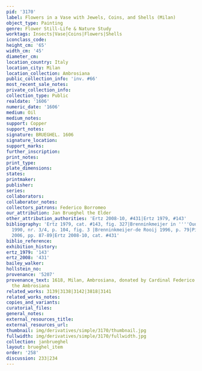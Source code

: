 ```yaml
---
pid: '3170'
label: Flowers in a Vase with Jewels, Coins, and Shells (Milan)
object_type: Painting
genre: Flower Still-Life & Nature Study
worktags: Insects|Vase|Coins|Flowers|Shells
iconclass_code:
height_cm: '65'
width_cm: '45'
diameter_cm:
location_country: Italy
location_city: Milan
location_collection: Ambrosiana
public_collection_info: 'inv. #66'
most_recent_sale_notes:
private_collection_info:
collection_type: Public
realdate: '1606'
numeric_date: '1606'
medium: Oil
medium_notes:
support: Copper
support_notes:
signature: BRUEGHEL. 1606
signature_location:
support_marks:
further_inscription:
print_notes:
print_type:
plate_dimensions:
states:
printmaker:
publisher:
series:
collaborators:
collaborator_notes:
collectors_patrons: Federico Borromeo
our_attribution: Jan Brueghel the Elder
other_attribution_authorities: 'Ertz 2008-10, #431|Ertz 1979, #143'
bibliography: 'Ertz 1979, cat. #143, fig. 327|Brenninkmeijer in ''''Oud Holland'''',
  1990, nr. 3/4, p. 104, fig. 3 |Brenninkmeijer-de Rooij 1996, p. 79|Pijl in Ambrosiana
  2006, pp. 87-89|Ertz 2008-10, cat. #431'
biblio_reference:
exhibition_history:
ertz_1979: '143'
ertz_2008: '431'
bailey_walker:
hollstein_no:
provenance: '5207'
provenance_text: 1618, Milan, Ambrosiana, donated by Cardinal Federico Borromeo to
  the Ambrosiana
related_works: 3139|3138|3142|3818|3141
related_works_notes:
copies_and_variants:
curatorial_files:
general_notes:
external_resources_title:
external_resources_url:
thumbnail: img/derivatives/simple/3170/thumbnail.jpg
fullwidth: img/derivatives/simple/3170/fullwidth.jpg
collection: janbrueghel
layout: brueghel_item
order: '258'
discussion: 233|234
---
```

